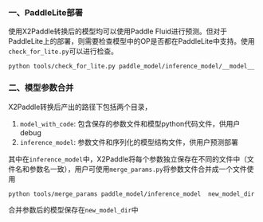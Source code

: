 ### 一、PaddleLite部署
使用X2Paddle转换后的模型均可以使用Paddle Fluid进行预测。但对于PaddleLite上的部署，则需要检查模型中的OP是否都在PaddleLite中支持。使用`check_for_lite.py`可以进行检查。

```
python tools/check_for_lite.py paddle_model/inference_model/__model__
```


### 二、模型参数合并
X2Paddle转换后产出的路径下包括两个目录，  
1. `model_with_code`: 包含保存的参数文件和模型python代码文件，供用户debug  
2. `inference_model`: 参数文件和序列化的模型结构文件，供用户预测部署  

其中在`inference_model`中，X2Paddle将每个参数独立保存在不同的文件中（文件名和参数名一致），用户可使用`merge_params.py`将参数文件合并成一个文件使用
```
python tools/merge_params paddle_model/inference_model  new_model_dir
```
合并参数后的模型保存在`new_model_dir`中

